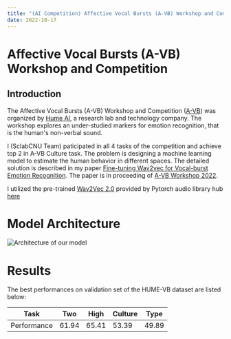 ```yaml
---
title: "(AI Competition) Affective Vocal Bursts (A-VB) Workshop and Competition"
date: 2022-10-17
---
```


# Affective Vocal Bursts (A-VB) Workshop and Competition

## Introduction

The Affective Vocal Bursts (A-VB) Workshop and Competition ([A-VB](https://www.competitions.hume.ai/avb2022)) was organized by [Hume AI](https://hume.ai/about), a research lab and technology company. The workshop explores an under-studied markers for emotion recognition, that is the human's non-verbal sound.

I (SclabCNU Team) paticipated in all 4 tasks of the competition and achieve top 2 in A-VB Culture task. The problem is designing a machine learning model to estimate the human behavior in different spaces. The detailed solution is described in my paper [Fine-tuning Wav2vec for Vocal-burst Emotion Recognition](https://arxiv.org/abs/2210.00263). The paper is in proceeding of [A-VB Workshop 2022](https://arxiv.org/abs/2210.15754).

I utilized the pre-trained [Wav2Vec 2.0](https://arxiv.org/abs/2006.11477) provided by Pytorch audio library hub [here](https://pytorch.org/audio/0.11.0/pipelines.html#wav2vec-2-0-hubert-representation-learning)

# Model Architecture

![Architecture of our model](https://raw.githubusercontent.com/khanhnd185/my-blog/my-pages/_posts/images/avb/arc.png)

# Results

The best performances on validation set of the HUME-VB dataset are listed below:

| Task | Two | High | Culture | Type |
| --- | --- | ---| ---| ---|
| Performance | 61.94 | 65.41 | 53.39 | 49.89 |
